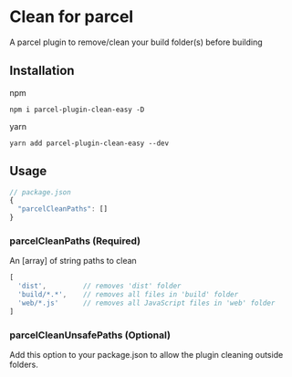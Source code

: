 # Clean for parcel
A parcel plugin to remove/clean your build folder(s) before building
## Installation
npm
```
npm i parcel-plugin-clean-easy -D
```
yarn
```
yarn add parcel-plugin-clean-easy --dev
```
## Usage
```js
// package.json
{
  "parcelCleanPaths": []
}
```
### parcelCleanPaths (Required)
An [array] of string paths to clean
```js
[
  'dist',         // removes 'dist' folder
  'build/*.*',    // removes all files in 'build' folder
  'web/*.js'      // removes all JavaScript files in 'web' folder
]
```
### parcelCleanUnsafePaths (Optional)
Add this option to your package.json to allow the plugin cleaning outside folders.
